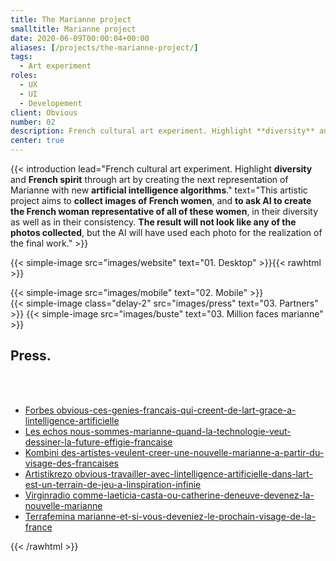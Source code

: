 ```yaml
---
title: The Marianne project
smalltitle: Marianne project
date: 2020-06-09T00:00:04+00:00
aliases: [/projects/the-marianne-project/]
tags:
  - Art experiment
roles:
  - UX
  - UI
  - Developement
client: Obvious
number: 02
description: French cultural art experiment. Highlight **diversity** and **French spirit** through art by creating the next representation of Marianne with new **artificial intelligence algorithms**.
center: true
---
```


{{< introduction lead="French cultural art experiment. Highlight **diversity** and **French spirit** through art by creating the next representation of Marianne with new **artificial intelligence algorithms**." text="This artistic project aims to **collect images of French women**, and **to ask AI to create the French woman representative of all of these women**, in their diversity as well as in their consistency. **The result will not look like any of the photos collected**, but the AI ​​will have used each photo for the realization of the final work."  >}}

<!-- {{< title text="Website." >}} -->

{{< simple-image src="images/website" text="01. Desktop" >}}{{< rawhtml >}}

<div class="project-two-column-grid">
  <div>
    {{< simple-image src="images/mobile" text="02. Mobile" >}}
  </div>
  <div>
    {{< simple-image class="delay-2" src="images/press" text="03. Partners" >}}
    {{< simple-image src="images/buste" text="03. Million faces marianne" >}}
  </div>
</div>
  <div class="project-screen">
    <div>
      <h2 id="press fade-in-top" data-scroll data-scroll-offset="25%" data-scroll-class="is-in-viewport">Press.</h2>
      <br/>
      <br/>
      <ul class="project__list">
        <li class="project__list__item fade-in-top" data-scroll data-scroll-offset="25%" data-scroll-class="is-in-viewport">
          <a class="project__list__item__link" href="https://www.forbes.fr/lifestyle/adr-obvious-ces-genies-francais-qui-creent-de-lart-grace-a-lintelligence-artificielle/" target="_blank" rel="nofollow">
            <label class="project__list__item__link__title">Forbes</label>
            <span class="project__list__item__link__text">obvious-ces-genies-francais-qui-creent-de-lart-grace-a-lintelligence-artificielle</span>
          </a>
        </li>
        <li class="project__list__item fade-in-top" data-scroll data-scroll-offset="25%" data-scroll-class="is-in-viewport">
          <a class="project__list__item__link" href="https://start.lesechos.fr/innovations-startups/tech-futur/nous-sommes-marianne-quand-la-technologie-veut-dessiner-la-future-effigie-francaise-1328295" target="_blank" rel="nofollow">
            <label class="project__list__item__link__title">Les echos</label>
            <span class="project__list__item__link__text">nous-sommes-marianne-quand-la-technologie-veut-dessiner-la-future-effigie-francaise</span>
          </a>
        </li>
        <li class="project__list__item fade-in-top" data-scroll data-scroll-offset="25%" data-scroll-class="is-in-viewport">
          <a class="project__list__item__link" href="https://arts.konbini.com/amp/peinture/des-artistes-veulent-creer-une-nouvelle-marianne-a-partir-du-visage-des-francaises" target="_blank" rel="nofollow">
            <label class="project__list__item__link__title">Kombini</label>
            <span class="project__list__item__link__text">des-artistes-veulent-creer-une-nouvelle-marianne-a-partir-du-visage-des-francaises</span>
          </a>
        </li>
        <li class="project__list__item fade-in-top" data-scroll data-scroll-offset="25%" data-scroll-class="is-in-viewport">
          <a class="project__list__item__link" href="https://www.artistikrezo.com/art/obvious-travailler-avec-lintelligence-artificielle-dans-lart-est-un-terrain-de-jeu-a-linspiration-infinie.html" target="_blank" rel="nofollow">
            <label class="project__list__item__link__title">Artistikrezo</label>
            <span class="project__list__item__link__text">obvious-travailler-avec-lintelligence-artificielle-dans-lart-est-un-terrain-de-jeu-a-linspiration-infinie</span>
          </a>
        </li>
        <li class="project__list__item fade-in-top" data-scroll data-scroll-offset="25%" data-scroll-class="is-in-viewport">
          <a class="project__list__item__link" href="https://www.virginradio.fr/virgin-tonic-comme-laeticia-casta-ou-catherine-deneuve-devenez-la-nouvelle-marianne-a760017.html" target="_blank" rel="nofollow">
            <label class="project__list__item__link__title">Virginradio</label>
            <span class="project__list__item__link__text">comme-laeticia-casta-ou-catherine-deneuve-devenez-la-nouvelle-marianne</span>
          </a>
        </li>
        <li class="project__list__item fade-in-top" data-scroll data-scroll-offset="25%" data-scroll-class="is-in-viewport">
          <a class="project__list__item__link" href="https://www.terrafemina.com/article/marianne-et-si-vous-deveniez-le-prochain-visage-de-la-france_a358716/1" target="_blank" rel="nofollow">
            <label class="project__list__item__link__title">Terrafemina</label>
            <span class="project__list__item__link__text">marianne-et-si-vous-deveniez-le-prochain-visage-de-la-france</span>
          </a>
        </li>
      </ul>
    </div>
  </div>
{{< /rawhtml >}}

<!--
### Case study

Mon role dans ce projet à été de définir et créer le vecteur avec lequel les femmes allaient pouvoir partager leur photo avec Obvious.

Le besoin était :

- Maximum de partage
- Minimum de friction

Deux elements clés :

- Faire un site qui reprends un peu la charte graphique française mais pas trop
- Reprendre les codes de l'experience de prise d'une photo d'identité ( photomaton )

Pour un maximum de partage de qualité, Il m'a semblé essentiel que l'expérience ressemble à l'éxperience que l'on peut avoir lors de la prise d'une
photo d'identité dans un photomaton.

### En chiffres

2k photos
20k visites
10 partenaires media

{{< title text="The artist collective">}}
{{< delimiter >}}
{{< leading text="There are **researchers, artists, and friends**, working with the **latest models of deep learning** to explore the **creative potential of artificial intelligence**." >}}
-->

